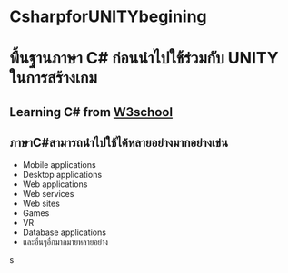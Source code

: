 # CsharpforUNITYbegining

<h1> พื้นฐานภาษา C# ก่อนนำไปใช้ร่วมกับ UNITY ในการสร้างเกม  </h1>
<h2>Learning C# from  <a href="https://www.w3schools.com/cs/index.php">W3school</a></h2>

<h2>ภาษาC#สามารถนำไปใช้ได้หลายอย่างมากอย่างเข่น</h2> 
<ul>
<li>Mobile applications</li>
<li>Desktop applications</li>
<li>Web applications</li>
<li>Web services</li>
<li>Web sites</li>
<li>Games</li>
<li>VR</li>
<li>Database applications</li>
  <li>และอื่นๆอื่กมากมายหลายอย่าง</li>
</ul>

s
